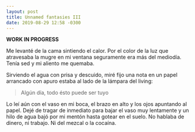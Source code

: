 ```yaml
---
layout: post
title: Unnamed fantasies III
date: 2019-08-29 12:58 -0300
---
```


**WORK IN PROGRESS**

Me levanté de la cama sintiendo el calor. Por el color de la luz que atravesaba
la mugre en mi ventana seguramente era más del mediodía. Tenía sed y mi aliento
me quemaba.

Sirviendo el agua con prisa y descuido, miré fijo una nota en un papel
arrancado con apuro estaba al lado de la lámpara del living:

> Algún día, todo ésto puede ser tuyo

Lo leí aún con el vaso en mi boca, el brazo en alto y los ojos apuntando al
papel. Dejé de tragar de inmediato para bajar el vaso muy lentamente y un hilo
de agua bajó por mi mentón hasta gotear en el suelo. No hablaba de dinero, ni
trabajo. Ni del mezcal o la cocaína.
